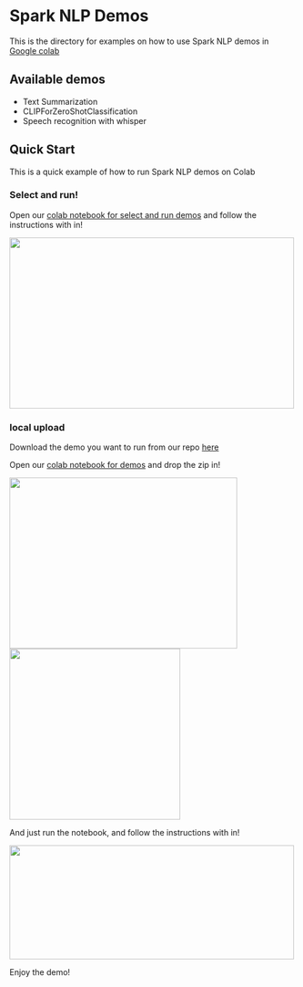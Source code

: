 # Spark NLP Demos

This is the directory for examples on how to use Spark NLP demos in [Google colab](https://colab.google)

## Available demos

* Text Summarization
* CLIPForZeroShotClassification
* Speech recognition with whisper

## Quick Start

This is a quick example of how to run Spark NLP demos on Colab

### Select and run!

Open our [colab notebook for select and run demos](https://github.com/JohnSnowLabs/spark-nlp/tree/master/examples/demos/streamlit/run_demos.ipynb) and follow the instructions with in!

<img src="https://github.com/AbdullahMubeenAnwar/spark-nlp/assets/77073730/bcbd8e76-1ab9-4ad8-851a-ce9035f215f4" width="500" height="300">

### local upload

Download the demo you want to run from our repo [here](https://github.com/JohnSnowLabs/spark-nlp/tree/master/examples/demos/streamlit)

Open our [colab notebook for demos](https://github.com/JohnSnowLabs/spark-nlp/tree/master/examples/demos/streamlit/run_streamlit_demos.ipynb) and drop the zip in!

<img src="https://github.com/AbdullahMubeenAnwar/spark-nlp/assets/77073730/c878c960-3e31-4f12-bcfc-c54821640898" width="400" height="300">
<img src="https://github.com/AbdullahMubeenAnwar/spark-nlp/assets/77073730/c6fb74f9-0faa-4689-a0e3-b7c8eaa4fa2a" width="300" height="300">

And just run the notebook, and follow the instructions with in!

<img src="https://github.com/AbdullahMubeenAnwar/spark-nlp/assets/77073730/4f2d6c12-654f-420c-a0e5-4ae8618d2af5" width="500" height="200">

Enjoy the demo!
